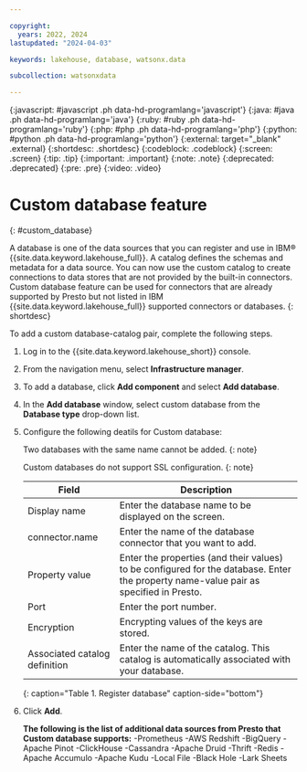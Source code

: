 ```yaml
---

copyright:
  years: 2022, 2024
lastupdated: "2024-04-03"

keywords: lakehouse, database, watsonx.data

subcollection: watsonxdata

---
```


{:javascript: #javascript .ph data-hd-programlang='javascript'}
{:java: #java .ph data-hd-programlang='java'}
{:ruby: #ruby .ph data-hd-programlang='ruby'}
{:php: #php .ph data-hd-programlang='php'}
{:python: #python .ph data-hd-programlang='python'}
{:external: target="_blank" .external}
{:shortdesc: .shortdesc}
{:codeblock: .codeblock}
{:screen: .screen}
{:tip: .tip}
{:important: .important}
{:note: .note}
{:deprecated: .deprecated}
{:pre: .pre}
{:video: .video}


# Custom database feature
{: #custom_database}

A database is one of the data sources that you can register and use in IBM® {{site.data.keyword.lakehouse_full}}. A catalog defines the schemas and metadata for a data source. You can now use the custom catalog to create connections to data stores that are not provided by the built-in connectors. Custom database feature can be used for connectors that are already supported by Presto but not listed in IBM {{site.data.keyword.lakehouse_full}} supported connectors or databases.
{: shortdesc}


To add a custom database-catalog pair, complete the following steps.

1. Log in to the {{site.data.keyword.lakehouse_short}} console.
2. From the navigation menu, select **Infrastructure manager**.
3. To add a database, click **Add component** and select **Add database**.
4. In the **Add database** window, select custom database from the **Database type** drop-down list.
5. Configure the following deatils for Custom database:


    Two databases with the same name cannot be added.
   {: note}

    Custom databases do not support SSL configuration.
   {: note}


    | Field           | Description        |
    |------------------|--------------------|
    | Display name    | Enter the database name to be displayed on the screen. |
    | connector.name     | Enter the name of the database connector that you want to add.  |
    | Property value             | Enter the properties (and their values) to be configured for the database. Enter the property name-value pair as specified in Presto. |
    | Port           | Enter the port number.  |
    | Encryption           | Encrypting values of the keys are stored.  |
    | Associated catalog definition | Enter the name of the catalog. This catalog is automatically associated with your database. |
    {: caption="Table 1. Register database" caption-side="bottom"}

6. Click **Add**.

    **The following is the list of additional data sources from Presto that Custom database supports:**
    -Prometheus
    -AWS Redshift
    -BigQuery
    -Apache Pinot
    -ClickHouse
    -Cassandra
    -Apache Druid
    -Thrift
    -Redis
    -Apache Accumulo
    -Apache Kudu
    -Local File
    -Black Hole
    -Lark Sheets

